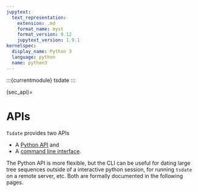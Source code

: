 ```yaml
---
jupytext:
  text_representation:
    extension: .md
    format_name: myst
    format_version: 0.12
    jupytext_version: 1.9.1
kernelspec:
  display_name: Python 3
  language: python
  name: python3
---
```


:::{currentmodule} tsdate
:::

(sec_api)=

# APIs

`Tsdate` provides two APIs

* A [Python API](sec_python_api) and
* A [command line interface](sec_cli).

The Python API is more flexible, but the CLI can be useful for dating
large tree sequences outside of a interactive python session, for running `tsdate` on a
remote server, etc. Both are formally documented in the following pages.

